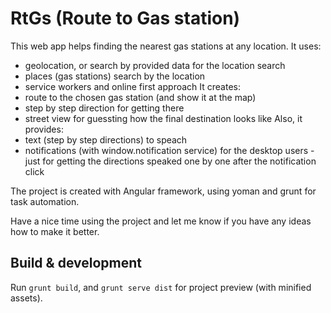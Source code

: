 # RtGs (Route to Gas station)

This web app helps finding the nearest gas stations at any location.
It uses:
- geolocation, or search by provided data for the location search
- places (gas stations) search by the location
- service workers and online first approach
It creates:
- route to the chosen gas station (and show it at the map)
- step by step direction for getting there
- street view for guessting how the final destination looks like
Also, it provides:
- text (step by step directions) to speach
- notifications (with window.notification service) for the desktop users - just for getting the directions speaked one by one after the notification click

The project is created with Angular framework, using yoman and grunt for task automation.

Have a nice time using the project and let me know if you have any ideas how to make it better.

## Build & development

Run `grunt build`, and `grunt serve dist` for project preview (with minified assets).
